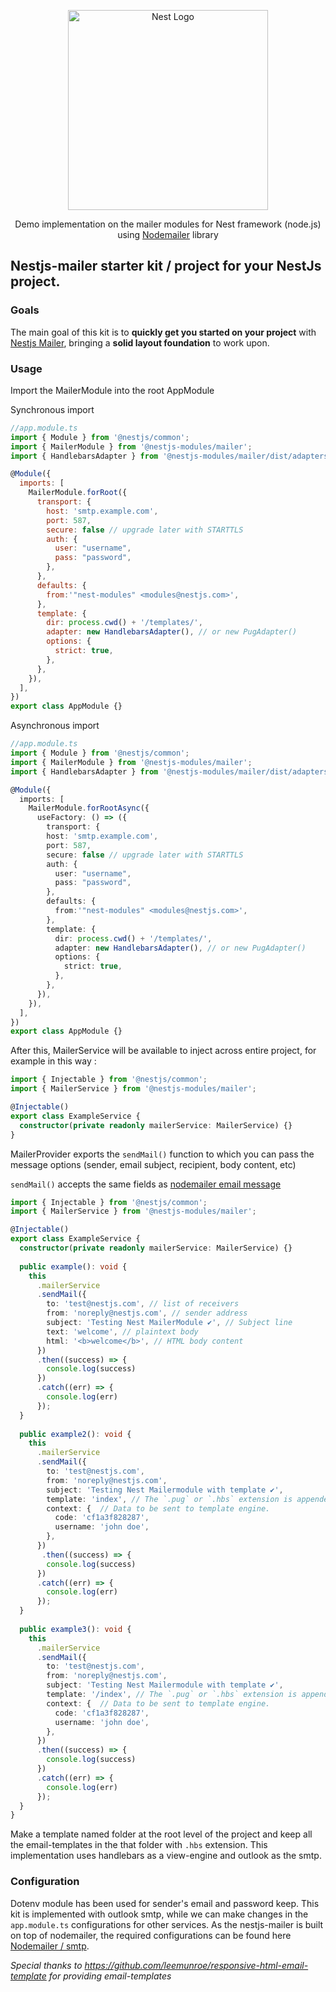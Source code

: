 <p align="center">
  <a href="http://nestjs.com/" target="blank">
    <img src="https://nestjs.com/img/logo_text.svg" width="320" alt="Nest Logo" />
  </a>
</p>

<p align="center">
  Demo implementation on the mailer modules for Nest framework (node.js) using <a href="https://nodemailer.com/">Nodemailer</a> library
</p>

## Nestjs-mailer starter kit / project for your NestJs project.

### Goals

The main goal of this kit is to <strong>quickly get you started on your project</strong> with <a href="https://github.com/nest-modules/mailer/" target="_blank">Nestjs Mailer</a>, bringing a <strong>solid layout foundation</strong> to work upon.

### Usage

Import the MailerModule into the root AppModule

Synchronous import

```javascript
//app.module.ts
import { Module } from '@nestjs/common';
import { MailerModule } from '@nestjs-modules/mailer';  
import { HandlebarsAdapter } from '@nestjs-modules/mailer/dist/adapters/handlebars.adapter';

@Module({
  imports: [
    MailerModule.forRoot({
      transport: {
        host: 'smtp.example.com',
        port: 587,
        secure: false // upgrade later with STARTTLS
        auth: {
          user: "username",
          pass: "password",
        },
      },
      defaults: {
        from:'"nest-modules" <modules@nestjs.com>',
      },
      template: {
        dir: process.cwd() + '/templates/',
        adapter: new HandlebarsAdapter(), // or new PugAdapter()
        options: {
          strict: true,
        },
      },
    }),
  ],
})
export class AppModule {}
```

Asynchronous import

```typescript
//app.module.ts
import { Module } from '@nestjs/common';
import { MailerModule } from '@nestjs-modules/mailer';  
import { HandlebarsAdapter } from '@nestjs-modules/mailer/dist/adapters/handlebars.adapter';

@Module({
  imports: [
    MailerModule.forRootAsync({
      useFactory: () => ({
        transport: {
        host: 'smtp.example.com',
        port: 587,
        secure: false // upgrade later with STARTTLS
        auth: {
          user: "username",
          pass: "password",
        },
        defaults: {
          from:'"nest-modules" <modules@nestjs.com>',
        },
        template: {
          dir: process.cwd() + '/templates/',
          adapter: new HandlebarsAdapter(), // or new PugAdapter()
          options: {
            strict: true,
          },
        },
      }),
    }),
  ],
})
export class AppModule {}
```

After this, MailerService will be available to inject across entire project, for example in this way : 

```typescript
import { Injectable } from '@nestjs/common';
import { MailerService } from '@nestjs-modules/mailer';

@Injectable()
export class ExampleService {
  constructor(private readonly mailerService: MailerService) {}
}
```

MailerProvider exports the `sendMail()` function to which you can pass the message options (sender, email subject, recipient, body content, etc)

`sendMail()` accepts the same fields as [nodemailer email message](https://nodemailer.com/message/)

```typescript
import { Injectable } from '@nestjs/common';
import { MailerService } from '@nestjs-modules/mailer';

@Injectable()
export class ExampleService {
  constructor(private readonly mailerService: MailerService) {}
  
  public example(): void {
    this
      .mailerService
      .sendMail({
        to: 'test@nestjs.com', // list of receivers
        from: 'noreply@nestjs.com', // sender address
        subject: 'Testing Nest MailerModule ✔', // Subject line
        text: 'welcome', // plaintext body
        html: '<b>welcome</b>', // HTML body content
      })
      .then((success) => {
        console.log(success)
      })
      .catch((err) => {
        console.log(err)
      });
  }
  
  public example2(): void {
    this
      .mailerService
      .sendMail({
        to: 'test@nestjs.com',
        from: 'noreply@nestjs.com',
        subject: 'Testing Nest Mailermodule with template ✔',
        template: 'index', // The `.pug` or `.hbs` extension is appended automatically.
        context: {  // Data to be sent to template engine.
          code: 'cf1a3f828287',
          username: 'john doe',
        },
      })
       .then((success) => {
        console.log(success)
      })
      .catch((err) => {
        console.log(err)
      });
  }
  
  public example3(): void {
    this
      .mailerService
      .sendMail({
        to: 'test@nestjs.com',
        from: 'noreply@nestjs.com',
        subject: 'Testing Nest Mailermodule with template ✔',
        template: '/index', // The `.pug` or `.hbs` extension is appended automatically.
        context: {  // Data to be sent to template engine.
          code: 'cf1a3f828287',
          username: 'john doe',
        },
      })
      .then((success) => {
        console.log(success)
      })
      .catch((err) => {
        console.log(err)
      });
  }
}
```

Make a template named folder at the root level of the project and keep all the email-templates in the that folder with `.hbs` extension.
This implementation uses handlebars as a view-engine and outlook as the smtp.


### Configuration

Dotenv module has been used for sender's email and password keep. This kit is implemented with outlook smtp, while we can make changes in the `app.module.ts` configurations for other services. As the nestjs-mailer is built on top of nodemailer, the required configurations can be found here <a href="https://nodemailer.com/smtp/">Nodemailer / smtp</a>. 

*Special thanks to https://github.com/leemunroe/responsive-html-email-template for providing email-templates*

